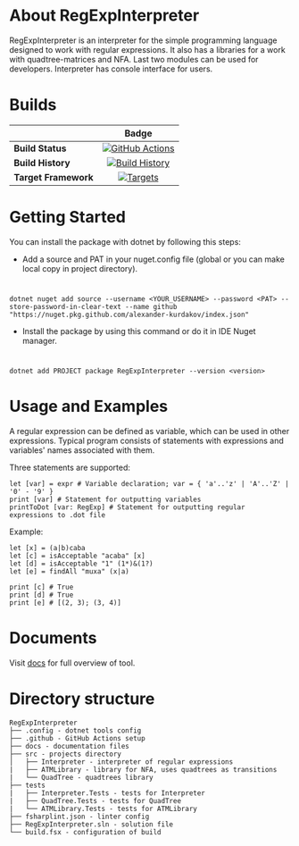 # About RegExpInterpreter


RegExpInterpreter is an interpreter for the simple programming language designed to work with regular expressions. It also has a libraries for a work with quadtree-matrices and NFA. Last two modules can be used for developers. Interpreter has console interface for users.

# Builds
||Badge|
|------|:------:|
|**Build Status**|[![GitHub Actions](https://github.com/alexander-kurdakov/RegExpInterpreter/workflows/Build/badge.svg?branch=master)](https://github.com/alexander-kurdakov/RegExpInterpreter/actions?query=branch%3Amaster) |
|**Build History**|[![Build History](https://buildstats.info/github/chart/alexander-kurdakov/RegExpInterpreter)](https://github.com/alexander-kurdakov/RegExpInterpreter/actions?query=branch%3Amaster) |
|**Target Framework**|[![Targets](https://img.shields.io/badge/.NET%20-5-green.svg)](https://docs.microsoft.com/ru-ru/dotnet/core/introduction)|


# Getting Started

You can install the package with dotnet by following this steps:

* Add a source and PAT in your nuget.config file (global or you can make local copy in project directory).
#
	dotnet nuget add source --username <YOUR_USERNAME> --password <PAT> --store-password-in-clear-text --name github "https://nuget.pkg.github.com/alexander-kurdakov/index.json"

* Install the package by using this command or do it in IDE Nuget manager.
#
	dotnet add PROJECT package RegExpInterpreter --version <version>

# Usage and Examples

A regular expression can be defined as variable, which can be used in other expressions. Typical program consists of statements with expressions and variables' names associated with them.

Three statements are supported:

	let [var] = expr # Variable declaration; var = { 'a'..'z' | 'A'..'Z' | '0' - '9' }
	print [var] # Statement for outputting variables
	printToDot [var: RegExp] # Statement for outputting regular expressions to .dot file

Example:

	let [x] = (a|b)caba
	let [c] = isAcceptable "acaba" [x]
	let [d] = isAcceptable "1" (1*)&(1?)
	let [e] = findAll "muxa" (x|a)

	print [c] # True
	print [d] # True
	print [e] # [(2, 3); (3, 4)]

# Documents

Visit [docs](https://alexander-kurdakov.github.io/RegExpInterpreter/) for full overview of tool.

# Directory structure

```
RegExpInterpreter
├── .config - dotnet tools config
├── .github - GitHub Actions setup 
├── docs - documentation files
├── src - projects directory
│	├── Interpreter - interpreter of regular expressions
|	├── ATMLibrary - library for NFA, uses quadtrees as transitions
|	└── QuadTree - quadtrees library
├── tests 
|	├── Interpreter.Tests - tests for Interpreter
|	├── QuadTree.Tests - tests for QuadTree
|	└── ATMLibrary.Tests - tests for ATMLibrary
├── fsharplint.json - linter config
├── RegExpInterpreter.sln - solution file
└── build.fsx - configuration of build
```
	